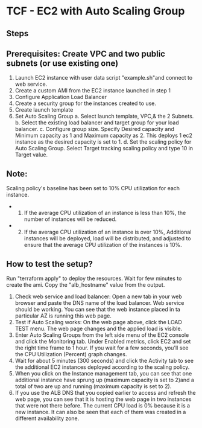 # TCF - EC2 with Auto Scaling Group


## Steps
## Prerequisites: Create VPC and two public subnets (or use existing one)
1. Launch EC2 instance with user data script "example.sh"and connect to web service.
2. Create a custom AMI from the EC2 instance launched in step 1
3. Configure Application Load Balancer
4. Create a security group for the instances created to use.
5. Create launch template
6. Set Auto Scaling Group
a. Select launch template, VPC,& the 2 Subnets. 
b. Select the existing load balancer and target group for your load balancer.
c. Configure group size. Specify Desired capacity and Minimum capacity as 1 and Maximum capacity as 2. This deploys 1 ec2 instance as the desired capacity is set to 1.
d. Set the scaling policy for Auto Scaling Group.  Select Target tracking scaling policy and type 10 in Target value. 

## Note:
Scaling policy's baseline has been set to 10% CPU utilization for each instance.
- 1. If the average CPU utilization of an instance is less than 10%, the number of instances will be reduced.
- 2. If the average CPU utilization of an instance is over 10%, Additional instances will be deployed, load will be distributed, and adjusted to ensure that the average CPU utilization of the instances is 10%.

## How to test the setup?
Run "terraform apply" to deploy the resources. Wait for few minutes to create the ami. Copy the "alb_hostname" value from the output.

1. Check web service and load balancer: Open a new tab in your web browser and paste the DNS name of the load balancer. Web service should be working. You can see that the web instance placed in ta particular AZ is running this web page.
2. Test if Auto Scaling works: On the web page above, click the LOAD TEST menu. The web page changes and the applied load is visible.
3. Enter Auto Scaling Groups from the left side menu of the EC2 console and click the Monitoring tab. Under Enabled metrics, click EC2 and set the right time frame to 1 hour. If you wait for a few seconds, you'll see the CPU Utilization (Percent) graph changes.
4. Wait for about 5 minutes (300 seconds) and click the Activity tab to see the additional EC2 instances deployed according to the scaling policy.
5. When you click on the Instance management tab, you can see that one additional instance have sprung up (maximum capacity is set to 2)and a total of two are up and running (maximum capacity is set to 2).
6. If you use the ALB DNS that you copied earlier to access and refresh the web page, you can see that it is hosting the web page in two instances that were not there before. The current CPU load is 0% because it is a new instance. It can also be seen that each of them was created in a different availability zone.